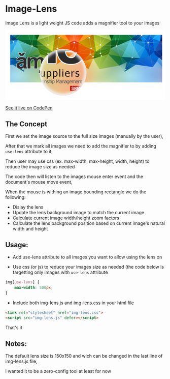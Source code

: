 # Image-Lens

Image Lens is a light weight JS code adds a magnifier tool to your images

![Image Lens Screenshot](./screenshot.png)

[See it live on CodePen](https://codepen.io/ahmad_511/full/jOVgjZy)

## The Concept

First we set the image source to the full size images (manually by the user),

After that we mark all images we need to add the magnifier to by adding `use-lens` attribute to it,

Then user may use css (ex. max-width, max-height, width, height) to reduce the image size as needed

The code then will listen to the images mouse enter event and the document's mouse move event,

When the mouse is withing an image bounding rectangle we do the following:
* Dislay the lens
* Update the lens background image to match the current image
* Calculate current image width/height zoom factors
* Calculate the lens background position based on current image's natural width and height

## Usage:
* Add use-lens attribute to all images you want to allow using the lens on

* Use css (or js) to reduce your images size as needed (the code below is targetting only images with `use-lens` attribute
```css
img[use-lens] {
    max-width: 500px;
}
```

* Include both img-lens.js and img-lens.css in your html file
```html
<link rel="stylesheet" href="img-lens.css">
<script src="img-lens.js" defer></script>
```

That's it

## Notes:
The default lens size is 150x150 and wich can be changed in the last line of img-lens.js file,

I wanted it to be a zero-config tool at least for now
